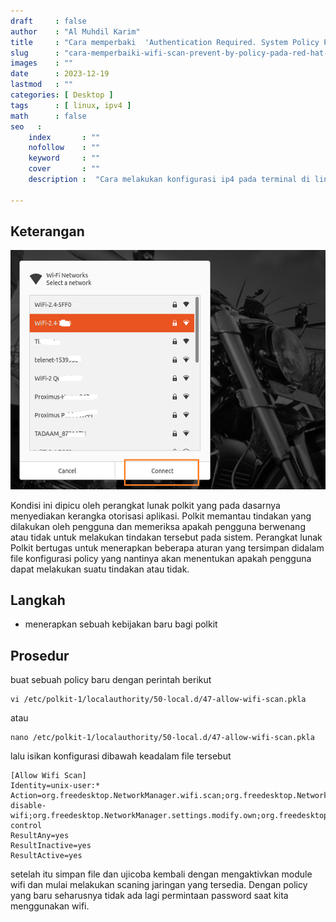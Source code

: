 ```yaml
---
draft     : false
author    : "Al Muhdil Karim"
title     : "Cara memperbaki  'Authentication Required. System Policy Prevents WiFi Scans' pada RedHat 9 "
slug      : "cara-memperbaiki-wifi-scan-prevent-by-policy-pada-red-hat-9"
images    : ""
date      : 2023-12-19
lastmod   : ""
categories: [ Desktop ]
tags      : [ linux, ipv4 ]
math      : false
seo   :
    index       : ""
    nofollow    : ""
    keyword     : ""
    cover       : ""
    description :  "Cara melakukan konfigurasi ip4 pada terminal di linux menggunakan perintah ip"

---
```


## Keterangan

![wifi](wifi-prevent-scan-1.png)

Kondisi ini dipicu oleh perangkat lunak polkit yang pada dasarnya menyediakan kerangka otorisasi aplikasi. Polkit memantau tindakan yang dilakukan oleh pengguna dan memeriksa apakah pengguna berwenang atau tidak untuk melakukan tindakan tersebut pada sistem. Perangkat lunak Polkit bertugas untuk menerapkan beberapa aturan yang tersimpan didalam file konfigurasi policy yang nantinya akan menentukan apakah pengguna dapat melakukan suatu tindakan atau tidak.

## Langkah

- menerapkan sebuah kebijakan baru bagi polkit

## Prosedur

buat sebuah policy baru dengan perintah berikut

```shell
vi /etc/polkit-1/localauthority/50-local.d/47-allow-wifi-scan.pkla
```

atau

```shell
nano /etc/polkit-1/localauthority/50-local.d/47-allow-wifi-scan.pkla
```

lalu isikan konfigurasi dibawah keadalam file tersebut

```shell
[Allow Wifi Scan]
Identity=unix-user:*
Action=org.freedesktop.NetworkManager.wifi.scan;org.freedesktop.NetworkManager.enable-disable-wifi;org.freedesktop.NetworkManager.settings.modify.own;org.freedesktop.NetworkManager.settings.modify.system;org.freedesktop.NetworkManager.network-control
ResultAny=yes
ResultInactive=yes
ResultActive=yes
```

setelah itu simpan file dan ujicoba kembali dengan mengaktivkan module wifi dan mulai melakukan scaning jaringan yang tersedia. Dengan policy yang baru seharusnya tidak ada lagi permintaan password saat kita menggunakan wifi.
